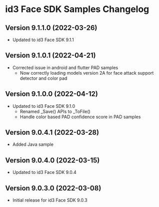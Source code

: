 # id3 Face SDK Samples Changelog

## Version 9.1.1.0 (2022-03-26)
- Updated to id3 Face SDK 9.1.1

## Version 9.1.0.1 (2022-04-21)
- Corrected issue in android and flutter PAD samples
    - Now correctly loading models version 2A for face attack support detector and color pad

## Version 9.1.0.0 (2022-04-12)
- Updated to id3 Face SDK 9.1.0
    - Renamed _Save() APIs to _ToFile()
    - Handle color based PAD confidence score in PAD samples

## Version 9.0.4.1 (2022-03-28)
- Added Java sample

## Version 9.0.4.0 (2022-03-15)
- Updated to id3 Face SDK 9.0.4

## Version 9.0.3.0 (2022-03-08)
- Initial release for id3 Face SDK 9.0.3

